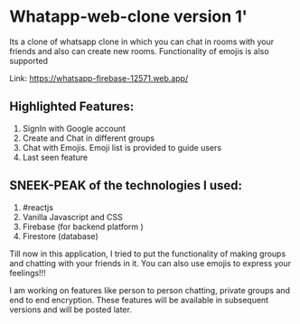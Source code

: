 # Whatapp-web-clone version 1'



Its a clone of whatsapp clone in which you can chat in rooms with your friends and also can create new rooms. Functionality of emojis is also supported

Link: https://whatsapp-firebase-12571.web.app/

## Highlighted Features:

1) SignIn with Google account
2) Create and Chat in different groups
3) Chat with Emojis. Emoji list is provided to guide users
4) Last seen feature

## SNEEK-PEAK of the technologies I used:

1) #reactjs
2) Vanilla Javascript and CSS
3) Firebase (for backend platform )
4) Firestore (database)

Till now in this application, I tried to put the functionality of making groups and chatting with your friends in it. You can also use emojis to express your feelings!!!

I am working on features like person to person chatting, private groups and end to end encryption. These features will be available in subsequent versions and will be posted later.
